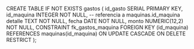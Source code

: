 CREATE TABLE IF NOT EXISTS gastos (
  id_gasto   SERIAL PRIMARY KEY,
  id_maquina    INTEGER NOT NULL,              -- referencia a maquinas.id_maquina
  detalle    TEXT NOT NULL,
  fecha      DATE NOT NULL,
  monto      NUMERIC(12,2) NOT NULL,
  CONSTRAINT fk_gastos_maquina FOREIGN KEY (id_maquina)
    REFERENCES maquinas(id_maquina) ON UPDATE CASCADE ON DELETE RESTRICT
);
